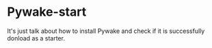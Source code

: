 # Pywake-start
It's just talk about how to install Pywake and check if it is successfully donload as a starter.
